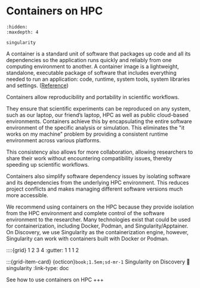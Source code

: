 # Containers on HPC
```{toctree}
:hidden:
:maxdepth: 4

singularity
```

A container is a standard unit of software that packages up code and all its dependencies so the application runs quickly and reliably from one computing environment to another. A container image is a lightweight, standalone, executable package of software that includes everything needed to run an application: code, runtime, system tools, system libraries and settings. ([Reference](https://www.docker.com/resources/what-container/))

Containers allow reproducibility and portability in scientific workflows. 

They ensure that scientific experiments can be reproduced on any system, such as our laptop, our friend’s laptop, HPC as well as public cloud-based environments. Containers achieve this by encapsulating the entire software environment of the specific analysis or simulation. This eliminates the "it works on my machine" problem by providing a consistent runtime environment across various platforms.

This consistency also allows for more collaboration, allowing researchers to share their work without encountering compatibility issues, thereby speeding up scientific workflows.

Containers also simplify software dependency issues by isolating software and its dependencies from the underlying HPC environment. This reduces project conflicts and makes managing different software versions much more accessible. 

We recommend using containers on the HPC because they provide isolation from the HPC environment and complete control of the software environment to the researcher. Many technologies exist that could be used for containerization, including Docker, Podman, and Singularity/Apptainer. On Discovery, we use Singularity as the containerization engine, however, Singularity can work with containers built with Docker or Podman.


::::{grid} 1 2 3 4
:gutter: 1 1 1 2


:::{grid-item-card} {octicon}`book;1.5em;sd-mr-1` Singularity on Discovery
:link: singularity
:link-type: doc
 
 See how to use containers on HPC
 +++